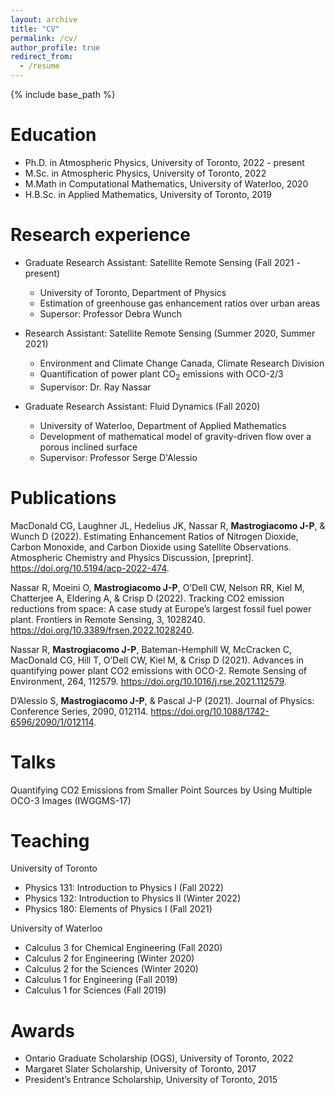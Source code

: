 ```yaml
---
layout: archive
title: "CV"
permalink: /cv/
author_profile: true
redirect_from:
  - /resume
---
```


{% include base_path %}

Education
======
* Ph.D. in Atmospheric Physics, University of Toronto, 2022 - present
* M.Sc. in Atmospheric Physics, University of Toronto, 2022
* M.Math in Computational Mathematics, University of Waterloo, 2020
* H.B.Sc. in Applied Mathematics, University of Toronto, 2019

Research experience
======
* Graduate Research Assistant: Satellite Remote Sensing (Fall 2021 - present)
  * University of Toronto, Department of Physics
  * Estimation of greenhouse gas enhancement ratios over urban areas
  * Supersor: Professor Debra Wunch

* Research Assistant: Satellite Remote Sensing (Summer 2020, Summer 2021)
  * Environment and Climate Change Canada, Climate Research Division
  * Quantification of power plant CO<sub>2</sub> emissions with OCO-2/3
  * Supervisor: Dr. Ray Nassar

* Graduate Research Assistant: Fluid Dynamics (Fall 2020)
  * University of Waterloo, Department of Applied Mathematics
  * Development of mathematical model of gravity-driven flow over a porous inclined surface
  * Supervisor: Professor Serge D'Alessio

Publications
======
MacDonald CG, Laughner JL, Hedelius JK, Nassar R, __Mastrogiacomo J-P__, & Wunch D (2022). Estimating Enhancement Ratios of Nitrogen Dioxide, Carbon Monoxide, and Carbon Dioxide using Satellite Observations. Atmospheric Chemistry and Physics Discussion, [preprint]. <https://doi.org/10.5194/acp-2022-474>.

Nassar R, Moeini O, __Mastrogiacomo J-P__, O’Dell CW, Nelson RR, Kiel M, Chatterjee A, Eldering A, & Crisp D (2022). Tracking CO2 emission reductions from space: A case study at Europe’s largest fossil fuel power plant. Frontiers in Remote Sensing, 3, 1028240. <https://doi.org/10.3389/frsen.2022.1028240>.

Nassar R, __Mastrogiacomo J-P__, Bateman-Hemphill W, McCracken C, MacDonald CG, Hill T, O’Dell CW, Kiel M, & Crisp D (2021). Advances in quantifying power plant CO2 emissions with OCO-2. Remote Sensing of Environment, 264, 112579. <https://doi.org/10.1016/j.rse.2021.112579>.

D’Alessio S, __Mastrogiacomo J-P__, & Pascal J-P (2021). Journal of Physics: Conference Series, 2090, 012114. <https://doi.org/10.1088/1742-6596/2090/1/012114>.
  
Talks
======
Quantifying CO2 Emissions from Smaller Point Sources by Using Multiple OCO-3 Images (IWGGMS-17)

Teaching
======
University of Toronto
* Physics 131: Introduction to Physics I (Fall 2022)
* Physics 132: Introduction to Physics II (Winter 2022)
* Physics 180: Elements of Physics I (Fall 2021)

University of Waterloo
* Calculus 3 for Chemical Engineering (Fall 2020)
* Calculus 2 for Engineering (Winter 2020)
* Calculus 2 for the Sciences (Winter 2020)
* Calculus 1 for Engineering (Fall 2019)
* Calculus 1 for Sciences (Fall 2019)

Awards
======
* Ontario Graduate Scholarship (OGS), University of Toronto, 2022
* Margaret Slater Scholarship, University of Toronto, 2017
* President’s Entrance Scholarship, University of Toronto, 2015
